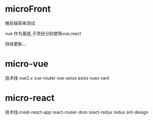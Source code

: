 # microFront
微前端简单测试

vue 作为基座,子项目分别使用vue,react

持续更新...

# micro-vue

技术栈 vue2.x vue-router vue-axios axios vuex vant


# micro-react

技术栈:creat-react-app react-router-dom react-redux redux ant-design 



